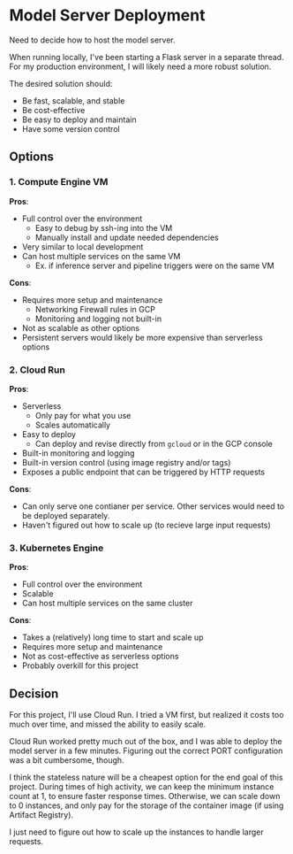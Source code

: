 # Model Server Deployment

Need to decide how to host the model server.

When running locally, I've been starting a Flask server in a separate thread. 
For my production environment, I will likely need a more robust solution. 

The desired solution should:
- Be fast, scalable, and stable
- Be cost-effective
- Be easy to deploy and maintain
- Have some version control

## Options

### 1. Compute Engine VM
**Pros**: 
- Full control over the environment
    - Easy to debug by ssh-ing into the VM
    - Manually install and update needed dependencies
- Very similar to local development
- Can host multiple services on the same VM
    - Ex. if inference server and pipeline triggers were on the same VM

**Cons**:
- Requires more setup and maintenance
    - Networking Firewall rules in GCP
    - Monitoring and logging not built-in
- Not as scalable as other options
- Persistent servers would likely be more expensive than serverless options

### 2. Cloud Run
**Pros**:
- Serverless
    - Only pay for what you use
    - Scales automatically
- Easy to deploy
    - Can deploy and revise directly from `gcloud` or in the GCP console
- Built-in monitoring and logging
- Built-in version control (using image registry and/or tags)
- Exposes a public endpoint that can be triggered by HTTP requests

**Cons**:
- Can only serve one contianer per service. Other services would need to be deployed separately.
- Haven't figured out how to scale up (to recieve large input requests)

### 3. Kubernetes Engine
**Pros**:
- Full control over the environment
- Scalable
- Can host multiple services on the same cluster

**Cons**:
- Takes a (relatively) long time to start and scale up 
- Requires more setup and maintenance
- Not as cost-effective as serverless options
- Probably overkill for this project


## Decision
For this project, I'll use Cloud Run.
I tried a VM first, but realized it costs too much over time, and missed the ability to easily scale.

Cloud Run worked pretty much out of the box, and I was able to deploy the model server in a few minutes.
Figuring out the correct PORT configuration was a bit cumbersome, though. 

I think the stateless nature will be a cheapest option for the end goal of this project. 
During times of high activity, we can keep the minimum instance count at 1, to ensure faster response times.
Otherwise, we can scale down to 0 instances, and only pay for the storage of the container image (if using Artifact Registry).

I just need to figure out how to scale up the instances to handle larger requests.

